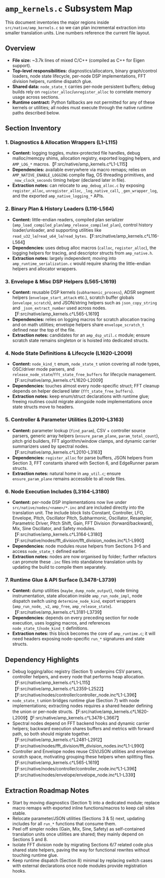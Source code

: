 # `amp_kernels.c` Subsystem Map

This document inventories the major regions inside `src/native/amp_kernels.c` so we can plan incremental extraction into smaller translation units. Line numbers reference the current file layout.

## Overview

- **File size:** ~3.7k lines of mixed C/C++ (compiled as C++ for Eigen support).
- **Top-level responsibilities:** diagnostics/allocators, binary graph/control loaders, node state lifecycle, per-node DSP implementations, FFT division helpers, runtime dispatch glue.
- **Shared data:** `node_state_t` carries per-node persistent buffers; debug builds rely on `register_alloc`/`unregister_alloc` to correlate memory usage across sections.
- **Runtime contract:** Python fallbacks are not permitted for any of these kernels or utilities; all nodes must execute through the native runtime paths described below.

## Section Inventory

### 1. Diagnostics & Allocation Wrappers (L1-L115)
- **Content:** logging toggles, mutex-protected file handles, debug malloc/memcpy shims, allocation registry, exported logging helpers, and `AMP_LOG_*` macros.【F:src/native/amp_kernels.c†L1-L115】
- **Dependencies:** available everywhere via macro remaps; relies on `AMP_NATIVE_ENABLE_LOGGING` compile flag, OS threading primitives, and `_now_clock_seconds` timing helper (declared later in file).
- **Extraction notes:** can relocate to `amp_debug_alloc.c` by exposing `register_alloc`, `unregister_alloc`, `_log_native_call`, `_gen_wrapper_log`, and the exported `amp_native_logging_*` APIs.

### 2. Binary Plan & History Loaders (L116-L564)
- **Content:** little-endian readers, compiled plan serializer (`amp_load_compiled_plan`/`amp_release_compiled_plan`), control history loader/unloader, and supporting utilities like `read_u32_le`/`read_u64_le`/`read_bytes`.【F:src/native/amp_kernels.c†L116-L564】
- **Dependencies:** uses debug alloc macros (`calloc`, `register_alloc`), the logging helpers for tracing, and descriptor structs from `amp_native.h`.
- **Extraction notes:** largely independent; moving into `amp_runtime_serialization.c` would require sharing the little-endian helpers and allocator wrappers.

### 3. Envelope & Misc DSP Helpers (L565-L1619)
- **Content:** reusable DSP kernels (`subharmonic_process`), ADSR segment helpers (`envelope_start_attack` etc.), scratch buffer globals (`envelope_scratch`), and JSON/string helpers such as `json_copy_string` and `_json_extract_number` used across nodes.【F:src/native/amp_kernels.c†L565-L1619】
- **Dependencies:** relies on logging macros for scratch allocation tracing and on math utilities; envelope helpers share `envelope_scratch_t` defined near the top of the file.
- **Extraction notes:** candidates for an `amp_dsp_util.c` module; ensure scratch state remains singleton or is hoisted into dedicated structs.

### 4. Node State Definitions & Lifecycle (L1620-L2009)
- **Content:** `node_kind_t` enum, `node_state_t` union covering all node types, OSC/driver mode parsers, and `release_node_state`/`fft_state_free_buffers` for lifecycle management.【F:src/native/amp_kernels.c†L1620-L2009】
- **Dependencies:** touches almost every node-specific struct; FFT cleanup depends on helper declared later (`fft_state_free_buffers`).
- **Extraction notes:** keep enum/struct declarations with runtime glue; freeing routines could migrate alongside node implementations once state structs move to headers.

### 5. Controller & Parameter Utilities (L2010-L3163)
- **Content:** parameter lookup (`find_param`), CSV + controller source parsers, generic array helpers (`ensure_param_plane`, `param_total_count`), pitch grid builders, FFT algorithm/window clamps, and dynamic carrier summarizers used by spectral nodes.【F:src/native/amp_kernels.c†L2010-L3163】
- **Dependencies:** `register_alloc` for parse buffers, JSON helpers from Section 3, FFT constants shared with Section 6, and EdgeRunner param structs.
- **Extraction notes:** natural home in `amp_util.c`; ensure `ensure_param_plane` remains accessible to all node files.

### 6. Node Execution Includes (L3164-L3180)
- **Content:** per-node DSP implementations now live under `src/native/nodes/<name>/*.inc` and are included directly into the translation unit. The include block lists Constant, Controller, LFO, Envelope, Pitch, Oscillator Pitch, Subharmonic, Oscillator, Resampler, Parametric Driver, Pitch Shift, Gain, FFT Division (forward/backward), Mix, Sine Oscillator, and Safety modules.【F:src/native/amp_kernels.c†L3164-L3180】【F:src/native/nodes/fft_division/fft_division_nodes.inc†L1-L990】
- **Dependencies:** node modules reuse helpers from Sections 3–5 and access `node_state_t` defined earlier.
- **Extraction notes:** nodes are now organised by folder; further refactors can promote these `.inc` files into standalone translation units by updating the build to compile them separately.

### 7. Runtime Glue & API Surface (L3478-L3739)
- **Content:** dump utilities (`maybe_dump_node_output`), node timing instrumentation, state allocation inside `amp_run_node_impl`, node dispatch switch using `determine_node_kind`, export wrappers (`amp_run_node`, `_v2`, `amp_free`, `amp_release_state`).【F:src/native/amp_kernels.c†L3181-L3739】
- **Dependencies:** depends on every preceding section for node execution, uses logging macros, and references `node_state_t`/`node_kind_t` definitions.
- **Extraction notes:** this block becomes the core of `amp_runtime.c`; it will need headers exposing node-specific `run_*` signatures and state structs.

## Dependency Highlights

- Debug logging/alloc registry (Section 1) underpins CSV parsers, controller helpers, and every node that performs heap allocation.【F:src/native/amp_kernels.c†L1-L115】【F:src/native/amp_kernels.c†L2359-L2522】【F:src/native/nodes/controller/controller_node.inc†L1-L396】
- `node_state_t` union bridges runtime glue (Section 7) with node implementations; extracting nodes requires a shared header defining the union or per-node structs.【F:src/native/amp_kernels.c†L1620-L2009】【F:src/native/amp_kernels.c†L3478-L3667】
- Spectral nodes depend on FFT backend hooks and dynamic carrier helpers; backward execution shares buffers and metrics with forward path, so both should migrate together.【F:src/native/amp_kernels.c†L2481-L2912】【F:src/native/nodes/fft_division/fft_division_nodes.inc†L1-L990】
- Controller and Envelope nodes reuse CSV/JSON utilities and envelope scratch space, motivating grouping these helpers when splitting files.【F:src/native/amp_kernels.c†L565-L1619】【F:src/native/nodes/controller/controller_node.inc†L1-L396】【F:src/native/nodes/envelope/envelope_node.inc†L1-L339】

## Extraction Roadmap Notes

- Start by moving diagnostics (Section 1) into a dedicated module; replace macro remaps with exported inline functions/macros to keep call sites stable.
- Relocate parameter/JSON utilities (Sections 3 & 5) next, updating includes for all `run_*` functions that consume them.
- Peel off simpler nodes (Gain, Mix, Sine, Safety) as self-contained translation units once utilities are shared; they mainly depend on Sections 5 and 8.
- Isolate FFT division node by migrating Sections 6/7 related code plus shared state helpers, paving the way for functional rewrites without touching runtime glue.
- Keep runtime dispatch (Section 8) minimal by replacing switch cases with external declarations once node modules provide registration hooks.
